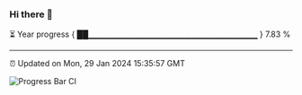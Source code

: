 ### Hi there 👋

⏳ Year progress { ██▁▁▁▁▁▁▁▁▁▁▁▁▁▁▁▁▁▁▁▁▁▁▁▁▁▁▁▁ } 7.83 %

---

⏰ Updated on Mon, 29 Jan 2024 15:35:57 GMT

![Progress Bar CI](https://github.com/IshwaranRudhara/GIT-ACTION/workflows/Progress%20Bar%20CI/badge.svg)
